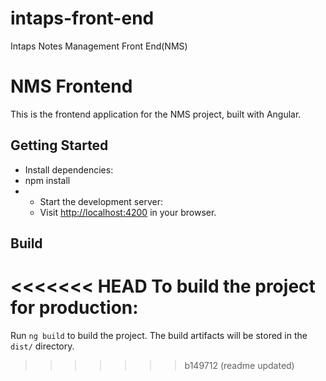 # intaps-front-end
Intaps Notes Management Front End(NMS)
# NMS Frontend

This is the frontend application for the NMS project, built with Angular.

## Getting Started

- Install dependencies:
- npm install
- - Start the development server:
  - Visit [http://localhost:4200](http://localhost:4200) in your browser.

## Build

<<<<<<< HEAD
To build the project for production:
=======
Run `ng build` to build the project. The build artifacts will be stored in the `dist/` directory.
>>>>>>> b149712 (readme updated)
